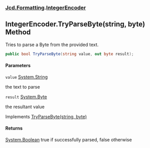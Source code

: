 ### [Jcd.Formatting](Jcd.Formatting.md 'Jcd.Formatting').[IntegerEncoder](Jcd.Formatting.IntegerEncoder.md 'Jcd.Formatting.IntegerEncoder')

## IntegerEncoder.TryParseByte(string, byte) Method

Tries to parse a Byte from the provided text.

```csharp
public bool TryParseByte(string value, out byte result);
```
#### Parameters

<a name='Jcd.Formatting.IntegerEncoder.TryParseByte(string,byte).value'></a>

`value` [System.String](https://docs.microsoft.com/en-us/dotnet/api/System.String 'System.String')

the text to parse

<a name='Jcd.Formatting.IntegerEncoder.TryParseByte(string,byte).result'></a>

`result` [System.Byte](https://docs.microsoft.com/en-us/dotnet/api/System.Byte 'System.Byte')

the resultant value

Implements [TryParseByte(string, byte)](Jcd.Formatting.IIntegerParser.TryParseByte(string,byte).md 'Jcd.Formatting.IIntegerParser.TryParseByte(string, byte)')

#### Returns
[System.Boolean](https://docs.microsoft.com/en-us/dotnet/api/System.Boolean 'System.Boolean')
true if successfully parsed, false otherwise